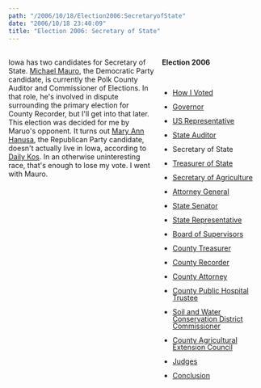 ```yaml
---
path: "/2006/10/18/Election2006:SecretaryofState" 
date: "2006/10/18 23:40:09" 
title: "Election 2006: Secretary of State" 
---
```

<div style="float: right; width: 200px; margin: 0 0 1em 1em;" class="box"><br>	<h4 style="margin: 0;">Election 2006</h4><br>	<ul style="padding-left: 1.5em; line-height: 1em;"><br>		<li><a href="http://typewriting.org/2006/10/16/2006_Election%3A_How_I_Voted/">How I Voted</a></li><br>		<li><a href="http://typewriting.org/2006/10/17/2006_Election%3A_Governor/">Governor</a></li><br>		<li><a href="http://typewriting.org/2006/10/17/Election_2006%3A_US_Representative/">US Representative</a></li><br>		<li><a href="http://typewriting.org/2006/10/17/Election_2006%3A_State_Auditor/">State Auditor</a></li><br>		<li>Secretary of State</li><br>		<li><a href="http://typewriting.org/2006/10/19/Election_2006%3A_Treasurer_of_State/">Treasurer of State</a></li><br>		<li><a href="http://typewriting.org/2006/10/23/Election_2006%3A_Secretary_of_Agriculture/">Secretary of Agriculture</a></li><br>		<li><a href="http://typewriting.org/2006/10/23/Election_2006%3A_Attorney_General/">Attorney General</a></li><br>		<li><a href="http://typewriting.org/2006/10/23/Election_2006%3A_State_Senator/">State Senator</a></li><br>		<li><a href="http://typewriting.org/2006/10/23/Election_2006%3A_State_Representative/">State Representative</a></li><br>		<li><a href="http://typewriting.org/2006/10/25/Election_2006%3A_Board_of_Supervisors/">Board of Supervisors</a></li><br>		<li><a href="http://typewriting.org/2006/10/25/Election_2006%3A_County_Treasurer/">County Treasurer</a></li><br>		<li><a href="http://typewriting.org/2006/10/25/Election_2006%3A_County_Recorder/">County Recorder</a></li><br>		<li><a href="http://typewriting.org/2006/10/29/Election_2006%3A_County_Attorney/">County Attorney</a></li><br>		<li><a href="http://typewriting.org/2006/10/29/Election_2006%3A_County_Public_Hospital_Trustee/">County Public Hospital Trustee</a></li><br>		<li><a href="http://typewriting.org/2006/10/29/Election_2006%3A__Soil_and_Water_Conservation_District_Commissioner/">Soil and Water Conservation District Commissioner</a></li><br>		<li><a href="http://typewriting.org/2006/10/29/Election_2006%3A_County_Agricultural_Extension_Council/">County Agricultural Extension Council</a></li><br>		<li><a href="http://typewriting.org/2006/10/29/Election_2006%3A_Judges/">Judges</a></li><br>		<li><a href="http://typewriting.org/2006/10/29/Election_2006%3A_Conclusion/">Conclusion</a></li><br>	</ul><br></div><br>Iowa has two candidates for Secretary of State. <a href="http://www.michaelmauro.org/">Michael Mauro</a>, the Democratic Party candidate, is currently the Polk County Auditor and Commissioner of Elections. In that role, he's involved in dispute surrounding the primary election for County Recorder, but I'll get into that later. This election was decided for me by Maruo's opponent. It turns out <a href="http://www.maryannhanusa.com/">Mary Ann Hanusa</a>, the Republican Party candidate, doesn't actually live in Iowa, according to <a href="http://www.dkosopedia.com/wiki/Mary_Ann_Hanusa">Daily Kos</a>. In an otherwise uninteresting race, that's enough to lose my vote. I went with Mauro.<br><div class="clear"></div>